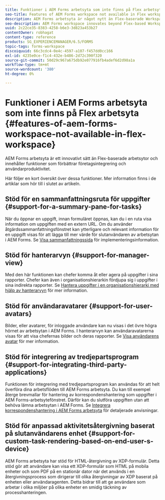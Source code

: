 ```yaml
---
title: Funktioner i AEM Forms arbetsyta som inte finns på Flex arbetsyta
seo-title: Features of AEM Forms workspace not available in Flex workspace
description: AEM Forms arbetsyta är något nytt än Flex-baserade Workspace. Läs om skillnaderna i funktioner.
seo-description: AEM Forms workspace innovates beyond Flex-based Workspace. Read about differences in features and capabilities.
uuid: 2c22ce35-8383-4258-b6e3-3d823a453b27
contentOwner: robhagat
content-type: reference
products: SG_EXPERIENCEMANAGER/6.5/FORMS
topic-tags: forms-workspace
discoiquuid: 66c3cdc4-0e4c-4597-a107-f457dd0cc166
exl-id: 4235e0ce-f1c4-432e-b486-2d72c390f320
source-git-commit: 50d29c967a675db92e077916fb4adef6d2d98a1a
workflow-type: tm+mt
source-wordcount: '380'
ht-degree: 0%

---
```


# Funktioner i AEM Forms arbetsyta som inte finns på Flex arbetsyta {#features-of-aem-forms-workspace-not-available-in-flex-workspace}

AEM Forms arbetsyta är ett innovativt sätt än Flex-baserade arbetsytor och innehåller funktioner som förbättrar företagsintegrering och användarproduktivitet.

Här följer en kort översikt över dessa funktioner. Mer information finns i de artiklar som hör till i slutet av artikeln.

## Stöd för en sammanfattningsruta för uppgifter {#support-for-a-summary-pane-for-tasks}

När du öppnar en uppgift, innan formuläret öppnas, kan du i en ruta visa information om uppgiften med en extern URL. Om du använder åtgärdssammanfattningsfönstret kan ytterligare och relevant information för en uppgift visas för att lägga till mer värde för slutanvändaren av arbetsytan i AEM Forms. Se [Visa sammanfattningssida](/help/forms/using/displaying-information-task-summary-pane.md) för implementeringsinformation.

## Stöd för hanterarvyn {#support-for-manager-view}

Med den här funktionen kan chefer komma åt eller agera på uppgifter i sina rapporter. Chefer kan även i organisationshierarkin fördjupa sig i uppgifter i sina indirekta rapporter. Se [Hantera uppgifter i en organisationshierarki med hjälp av hanterarvyn](/help/forms/using/tasks-organizational-hierarchy-using-manager.md) för mer information.

## Stöd för användaravatarer {#support-for-user-avatars}

Bilder, eller avatarer, för inloggade användare kan nu visas i det övre högra hörnet av arbetsytan i AEM Forms. I hanterarvyn kan användaravatarerna visas för att visa chefernas bilder och deras rapporter. Se [Visa användarens avatar](/help/forms/using/displaying-user-avatar.md) för mer information.

## Stöd för integrering av tredjepartsprogram {#support-for-integrating-third-party-applications}

Funktionen för integrering med tredjepartsprogram kan användas för att helt överföra dina arbetsflöden till AEM Forms arbetsyta. Du kan till exempel återge brevmallar för hantering av korrespondenshantering som uppgifter i AEM Forms-arbetsytefönstret. Därför kan du slutföra uppgiften utan att behöva lämna arbetsytan i AEM Forms. Se [Integrera korrespondenshantering i AEM Forms arbetsyta](/help/forms/using/integrating-correspondence-management-html-workspace.md) för detaljerade anvisningar.

## Stöd för anpassad aktivitetsåtergivning baserat på slutanvändarens enhet {#support-for-custom-task-rendering-based-on-end-user-s-device}

AEM Forms arbetsyta har stöd för HTML-återgivning av XDP-formulär. Detta stöd gör att användare kan visa ett XDP-formulär som HTML på mobila enheter och som PDF på en stationär dator när det används i en återgivningsprocess som dirigerar till olika återgivningar av XDP baserat på enheten eller användaragenten. Detta bidrar till att ge användare som arbetar i olika miljöer på olika enheter en smidig täckning av processhanteringen.
